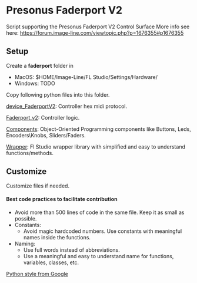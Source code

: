 # Presonus Faderport V2
Script supporting the Presonus Faderport V2 Control Surface 
More info see here: https://forum.image-line.com/viewtopic.php?p=1676355#p1676355

## Setup

Create a **faderport** folder in 
* MacOS: $HOME/Image-Line/FL Studio/Settings/Hardware/
* Windows: TODO

Copy following python files into this folder.

[device_FaderportV2](device_FaderportV2.py): Controller hex midi protocol.

[Faderport_v2](faderpor_v2.py): Controller logic.

[Components](components.py): Object-Oriented Programming components like Buttons, Leds, Encoders\Knobs, Sliders/Faders.

[Wrapper](wrapper.py): Fl Studio wrapper library with simplified and easy to understand functions/methods.

## Customize
Customize files if needed.

#### Best code practices to facilitate contribution
* Avoid more than 500 lines of code in the same file. Keep it as small as possible.
* Constants:
    * Avoid magic hardcoded numbers. Use constants with meaningful names inside the functions.
* Naming:
    * Use full words instead of abbreviations.
    * Use a meaningful and easy to understand name for functions, variables, classes, etc.

[Python style from Google](https://google.github.io/styleguide/pyguide.html)




